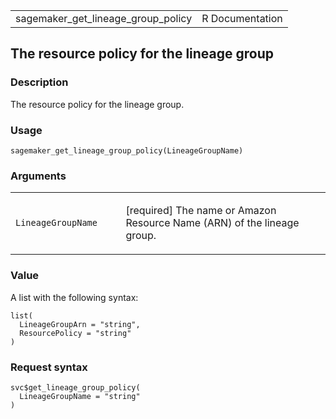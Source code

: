<table style="width: 100%;">
<tbody>
<tr class="odd">
<td>sagemaker_get_lineage_group_policy</td>
<td style="text-align: right;">R Documentation</td>
</tr>
</tbody>
</table>

## The resource policy for the lineage group

### Description

The resource policy for the lineage group.

### Usage

    sagemaker_get_lineage_group_policy(LineageGroupName)

### Arguments

<table>
<colgroup>
<col style="width: 35%" />
<col style="width: 65%" />
</colgroup>
<tbody>
<tr class="odd">
<td><code
id="sagemaker_get_lineage_group_policy_:_LineageGroupName">LineageGroupName</code></td>
<td><p>[required] The name or Amazon Resource Name (ARN) of the lineage
group.</p></td>
</tr>
</tbody>
</table>

### Value

A list with the following syntax:

    list(
      LineageGroupArn = "string",
      ResourcePolicy = "string"
    )

### Request syntax

    svc$get_lineage_group_policy(
      LineageGroupName = "string"
    )
